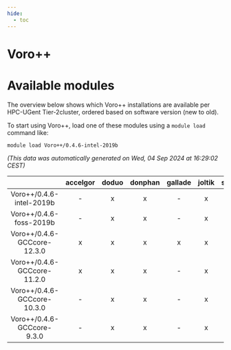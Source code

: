```yaml
---
hide:
  - toc
---
```


Voro++
======

# Available modules


The overview below shows which Voro++ installations are available per HPC-UGent Tier-2cluster, ordered based on software version (new to old).

To start using Voro++, load one of these modules using a `module load` command like:

```shell
module load Voro++/0.4.6-intel-2019b
```

*(This data was automatically generated on Wed, 04 Sep 2024 at 16:29:02 CEST)*  

| |accelgor|doduo|donphan|gallade|joltik|shinx|skitty|
| :---: | :---: | :---: | :---: | :---: | :---: | :---: | :---: |
|Voro++/0.4.6-intel-2019b|-|x|x|-|x|-|x|
|Voro++/0.4.6-foss-2019b|-|x|x|-|x|-|x|
|Voro++/0.4.6-GCCcore-12.3.0|x|x|x|x|x|x|x|
|Voro++/0.4.6-GCCcore-11.2.0|x|x|x|-|x|-|x|
|Voro++/0.4.6-GCCcore-10.3.0|-|x|x|-|x|-|x|
|Voro++/0.4.6-GCCcore-9.3.0|-|x|x|-|x|-|x|

